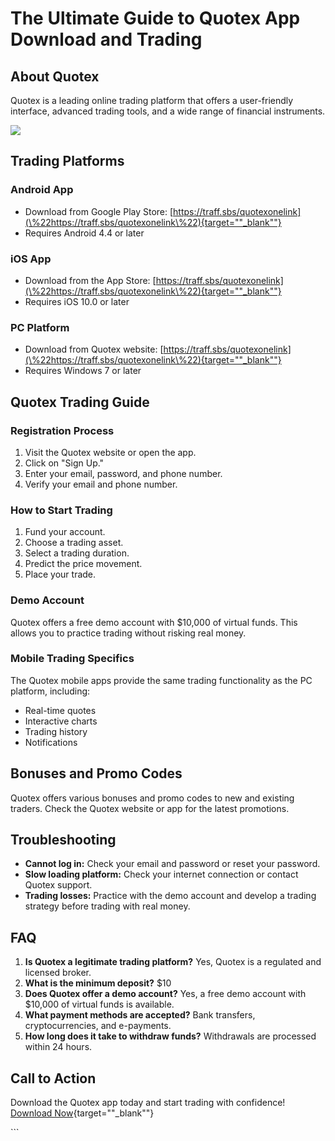 # The Ultimate Guide to Quotex App Download and Trading

## About Quotex

Quotex is a leading online trading platform that offers a user-friendly
interface, advanced trading tools, and a wide range of financial
instruments.

[![](https://static.quotex.io/files/5_en/300_250.jpg)](https://traff.sbs/brokerqxsignupf)

## Trading Platforms

### Android App

-   Download from Google Play Store:
    [https://traff.sbs/quotexonelink](\%22https://traff.sbs/quotexonelink\%22){target=""_blank""}
-   Requires Android 4.4 or later

### iOS App

-   Download from the App Store:
    [https://traff.sbs/quotexonelink](\%22https://traff.sbs/quotexonelink\%22){target=""_blank""}
-   Requires iOS 10.0 or later

### PC Platform

-   Download from Quotex website:
    [https://traff.sbs/quotexonelink](\%22https://traff.sbs/quotexonelink\%22){target=""_blank""}
-   Requires Windows 7 or later

## Quotex Trading Guide

### Registration Process

1.  Visit the Quotex website or open the app.
2.  Click on "Sign Up."
3.  Enter your email, password, and phone number.
4.  Verify your email and phone number.

### How to Start Trading

1.  Fund your account.
2.  Choose a trading asset.
3.  Select a trading duration.
4.  Predict the price movement.
5.  Place your trade.

### Demo Account

Quotex offers a free demo account with \$10,000 of virtual funds. This
allows you to practice trading without risking real money.

### Mobile Trading Specifics

The Quotex mobile apps provide the same trading functionality as the PC
platform, including:

-   Real-time quotes
-   Interactive charts
-   Trading history
-   Notifications

## Bonuses and Promo Codes

Quotex offers various bonuses and promo codes to new and existing
traders. Check the Quotex website or app for the latest promotions.

## Troubleshooting

-   **Cannot log in:** Check your email and password or reset your
    password.
-   **Slow loading platform:** Check your internet connection or contact
    Quotex support.
-   **Trading losses:** Practice with the demo account and develop a
    trading strategy before trading with real money.

## FAQ

1.  **Is Quotex a legitimate trading platform?** Yes, Quotex is a
    regulated and licensed broker.
2.  **What is the minimum deposit?** \$10
3.  **Does Quotex offer a demo account?** Yes, a free demo account with
    \$10,000 of virtual funds is available.
4.  **What payment methods are accepted?** Bank transfers,
    cryptocurrencies, and e-payments.
5.  **How long does it take to withdraw funds?** Withdrawals are
    processed within 24 hours.

## Call to Action

Download the Quotex app today and start trading with confidence!
[Download
Now](\%22https://traff.sbs/quotexonelink\%22){target=""_blank""}

\`\`\`

